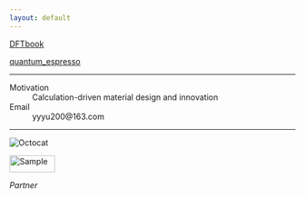 ```yaml
---
layout: default
---
```


[DFTbook](./DFTbook/)

[quantum_espresso](http://tieba.baidu.com/f?kw=quantum_espresso)

* * *

<dl>
<dt>Motivation</dt>
<dd>Calculation-driven material design and innovation</dd>
<dt>Email</dt>
<dd>yyyu200@163.com</dd>
</dl>

* * *

![Octocat](https://assets-cdn.github.com/images/icons/emoji/octocat.png)


<p align="left">
    <img src="https://tb2.bdstatic.com/tb/static-common/img/search_logo_big_v1_8d039f9.png" alt="Sample"  width="80" height="30">
    <p align="left">
        <em>Partner</em>
    </p>
</p>


